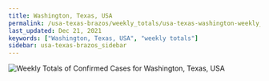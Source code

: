 ```yaml
---
title: Washington, Texas, USA
permalink: /usa-texas-brazos/weekly_totals/usa-texas-washington-weekly_totals.html
last_updated: Dec 21, 2021
keywords: ["Washington, Texas, USA", "weekly totals"]
sidebar: usa-texas-brazos_sidebar
---
```


![Weekly Totals of Confirmed Cases for Washington, Texas, USA](/covid_tracker/images/graphs/usa-texas-washington-weekly_totals_graph.png)

